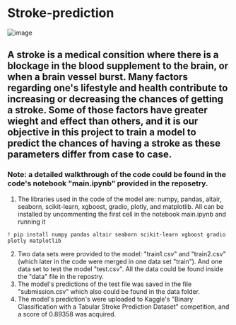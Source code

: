 # Stroke-prediction

![image](https://github.com/osama-alani/Stroke-prediction/assets/133378136/902e8de9-8132-496a-a603-1e8f6af1b112)

## A stroke is a medical consition where there is a blockage in the blood supplement to the brain, or when a brain vessel burst. Many factors regarding one's lifestyle and health contribute to increasing or decreasing the chances of getting a stroke. Some of those factors have greater wieght and effect than others, and it is our objective in this project to train a model to predict the chances of having a stroke as these parameters differ from case to case.


### Note: a detailed walkthrough of the code could be found in the code's notebook "main.ipynb" provided in the reposetry. 

 1. The libraries used in the code of the model are: numpy, pandas, altair, seaborn, scikit-learn, xgboost, gradio, plotly, and matplotlib. All can be installed by uncommenting the first cell in the notebook main.ipynb and running it
```
! pip install numpy pandas altair seaborn scikit-learn xgboost gradio plotly matplotlib
```

2. Two data sets were provided to the model: "train1.csv" and "train2.csv" (which later in the code were merged in one data set "train"). And one data set to test the model "test.csv". All the data could be found inside the "data" file in the repostry.
3. The model's predictions of the test file was saved in the file "submission.csv" which also could be found in the data folder.
4. The model's prediction's were uploaded to Kaggle's "Binary Classification with a Tabular Stroke Prediction Dataset" competition, and a score of 0.89358 was acquired.
